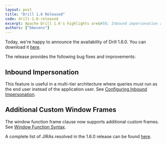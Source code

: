 ```yaml
---
layout: post
title: "Drill 1.6 Released"
code: drill-1.6-released
excerpt: Apache Drill 1.6's highlights are&#58; Inbound impersonation and additional custom window frames.
authors: ["bbevens"]
---
```


Today, we're happy to announce the availability of Drill 1.6.0. You can download it [here](https://drill.apache.org/download/).

The release provides the following bug fixes and improvements:

## Inbound Impersonation  
This feature is useful in a multi-tier architecture where queries must run as the end user instead of the application user. See [Configuring Inbound Impersonation]({{site.baseurl}}/docs/configuring-inbound-impersonation/).

## Additional Custom Window Frames  
The window function frame clause now supports additional custom frames. See [Window Function Syntax]({{site.baseurl}}/docs/sql-window-functions-introduction/#syntax). 

A complete list of JIRAs resolved in the 1.6.0 release can be found [here](https://issues.apache.org/jira/secure/ReleaseNote.jspa?version=12334766&styleName=Html&projectId=12313820&Create=Create&atl_token=A5KQ-2QAV-T4JA-FDED%7C9ec2112379f0ae5d2b67a8cbd2626bcde62b41cd%7Clout).

